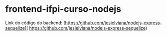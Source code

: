 # frontend-ifpi-curso-nodejs

Link do código do backend: [https://github.com/jesielviana/nodejs-express-sequelize](
https://github.com/jesielviana/nodejs-express-sequelize)
